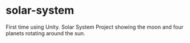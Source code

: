 # solar-system
First time using Unity. Solar System Project showing the moon and four planets rotating around the sun.
